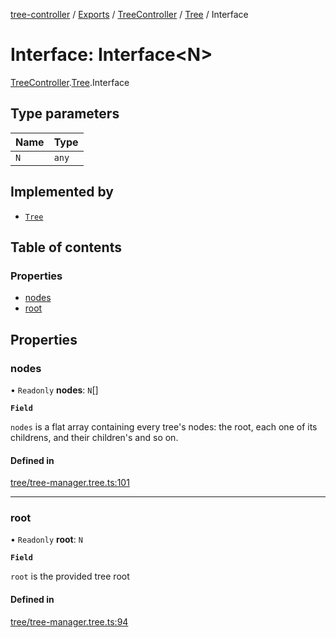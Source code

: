 [tree-controller](../README.md) / [Exports](../modules.md) / [TreeController](../modules/TreeController.md) / [Tree](../modules/TreeController.Tree.md) / Interface

# Interface: Interface<N\>

[TreeController](../modules/TreeController.md).[Tree](../modules/TreeController.Tree.md).Interface

## Type parameters

| Name | Type |
| :------ | :------ |
| `N` | `any` |

## Implemented by

- [`Tree`](../classes/TreeController.Tree-1.md)

## Table of contents

### Properties

- [nodes](TreeController.Tree.Interface.md#nodes)
- [root](TreeController.Tree.Interface.md#root)

## Properties

### nodes

• `Readonly` **nodes**: `N`[]

**`Field`**

`nodes` is a flat array containing every tree's nodes:
the root, each one of its childrens, and their children's
and so on.

#### Defined in

[tree/tree-manager.tree.ts:101](https://github.com/aexklon/tree-controller/blob/2573bbd/src/tree/tree-manager.tree.ts#L101)

___

### root

• `Readonly` **root**: `N`

**`Field`**

`root` is the provided tree root

#### Defined in

[tree/tree-manager.tree.ts:94](https://github.com/aexklon/tree-controller/blob/2573bbd/src/tree/tree-manager.tree.ts#L94)
